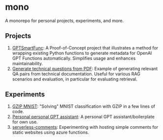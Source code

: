 # mono

A monorepo for personal projects, experiments, and more.

## Projects

1. [GPTSmartFunc](./python/gptsmartfunc): A Proof-of-Concept project that illustrates a method for wrapping existing Python functions to generate metadata for OpenAI GPT Functions automatically. Simplifies usage and enhances maintainability.
1. [Generate technical questions from PDF](./python/LLM_and_prompts/technical_qa_generator_from_pdf.py): Example of generating relevant QA pairs from technical documentation. Useful for various RAG scenarios and evaluation, in particular for evaluating retrieval.

## Experiments

1. [GZIP MNIST](./python/gzip_mnist/mnist_gzip.ipynb): "Solving" MNIST classification with GZIP in a few lines of code.
1. [Personal personal GPT assistant](./python/search_project/): A personal GPT assistant/boilerplate for own use.
1. [serverless-comments](./azure/serverless-comments/): Experimenting with hosting simple comments for static websites using azure functions.
